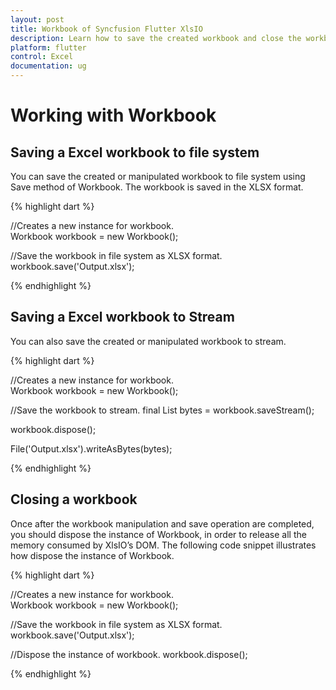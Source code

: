 ```yaml
---
layout: post
title: Workbook of Syncfusion Flutter XlsIO
description: Learn how to save the created workbook and close the workbook using Syncfusion Flutter XlsIO.
platform: flutter
control: Excel
documentation: ug
---
```


# Working with Workbook

## Saving a Excel workbook to file system

You can save the created or manipulated workbook to file system using Save method of Workbook. The workbook is saved in the XLSX format.

{% highlight dart %}

//Creates a new instance for workbook.
Workbook workbook = new Workbook();

//Save the workbook in file system as XLSX format.
workbook.save('Output.xlsx');

{% endhighlight %}

## Saving a Excel workbook to Stream

You can also save the created or manipulated workbook to stream.

{% highlight dart %}

//Creates a new instance for workbook.
Workbook workbook = new Workbook();

//Save the workbook to stream.
final List<int> bytes = workbook.saveStream();

workbook.dispose();

File('Output.xlsx').writeAsBytes(bytes);

{% endhighlight %}

## Closing a workbook

Once after the workbook manipulation and save operation are completed, you should dispose the instance of Workbook, in order to release all the memory consumed by XlsIO’s DOM. The following code snippet illustrates how dispose the instance of Workbook.

{% highlight dart %}

//Creates a new instance for workbook.
Workbook workbook = new Workbook();

//Save the workbook in file system as XLSX format.
workbook.save('Output.xlsx');

//Dispose the instance of workbook.
workbook.dispose();

{% endhighlight %}

